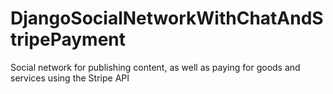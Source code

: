 # DjangoSocialNetworkWithChatAndStripePayment
Social network for publishing content, as well as paying for goods and services using the Stripe API

